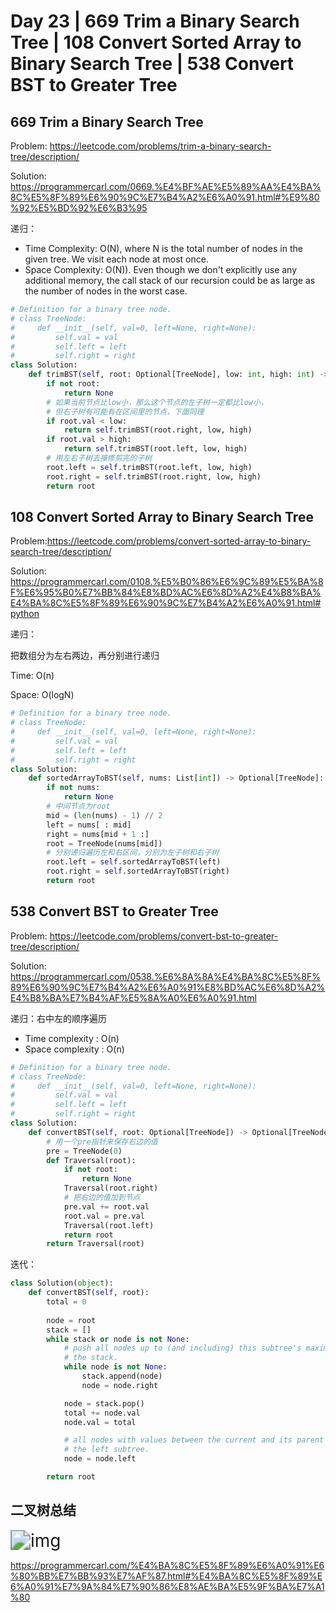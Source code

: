 # Day 23 | 669 Trim a Binary Search Tree | 108 Convert Sorted Array to Binary Search Tree | 538 Convert BST to Greater Tree

## 669 Trim a Binary Search Tree

Problem: https://leetcode.com/problems/trim-a-binary-search-tree/description/

Solution: https://programmercarl.com/0669.%E4%BF%AE%E5%89%AA%E4%BA%8C%E5%8F%89%E6%90%9C%E7%B4%A2%E6%A0%91.html#%E9%80%92%E5%BD%92%E6%B3%95

递归：

- Time Complexity: O(N), where N is the total number of nodes in the given tree. We visit each node at most once.
- Space Complexity: O(N)). Even though we don't explicitly use any additional memory, the call stack of our recursion could be as large as the number of nodes in the worst case.

```python
# Definition for a binary tree node.
# class TreeNode:
#     def __init__(self, val=0, left=None, right=None):
#         self.val = val
#         self.left = left
#         self.right = right
class Solution:
    def trimBST(self, root: Optional[TreeNode], low: int, high: int) -> Optional[TreeNode]:
        if not root:
            return None
        # 如果当前节点比low小，那么这个节点的左子树一定都比low小，
        # 但右子树有可能有在区间里的节点，下面同理
        if root.val < low:
            return self.trimBST(root.right, low, high)
        if root.val > high:
            return self.trimBST(root.left, low, high)
        # 用左右子树去接修剪完的子树
        root.left = self.trimBST(root.left, low, high)
        root.right = self.trimBST(root.right, low, high)
        return root
```

## 108 Convert Sorted Array to Binary Search Tree

Problem:https://leetcode.com/problems/convert-sorted-array-to-binary-search-tree/description/

Solution: https://programmercarl.com/0108.%E5%B0%86%E6%9C%89%E5%BA%8F%E6%95%B0%E7%BB%84%E8%BD%AC%E6%8D%A2%E4%B8%BA%E4%BA%8C%E5%8F%89%E6%90%9C%E7%B4%A2%E6%A0%91.html#python

递归：

把数组分为左右两边，再分别进行递归

Time: O(n)

Space: O(logN)

```python
# Definition for a binary tree node.
# class TreeNode:
#     def __init__(self, val=0, left=None, right=None):
#         self.val = val
#         self.left = left
#         self.right = right
class Solution:
    def sortedArrayToBST(self, nums: List[int]) -> Optional[TreeNode]:
        if not nums:
            return None
        # 中间节点为root
        mid = (len(nums) - 1) // 2
        left = nums[ : mid]
        right = nums[mid + 1 :]
        root = TreeNode(nums[mid])
        # 分别递归遍历左和右区间，分别为左子树和右子树
        root.left = self.sortedArrayToBST(left)
        root.right = self.sortedArrayToBST(right)
        return root
```

## 538 Convert BST to Greater Tree

Problem: https://leetcode.com/problems/convert-bst-to-greater-tree/description/

Solution: https://programmercarl.com/0538.%E6%8A%8A%E4%BA%8C%E5%8F%89%E6%90%9C%E7%B4%A2%E6%A0%91%E8%BD%AC%E6%8D%A2%E4%B8%BA%E7%B4%AF%E5%8A%A0%E6%A0%91.html

递归：右中左的顺序遍历

- Time complexity : O(n)
- Space complexity : O(n)

```python
# Definition for a binary tree node.
# class TreeNode:
#     def __init__(self, val=0, left=None, right=None):
#         self.val = val
#         self.left = left
#         self.right = right
class Solution:
    def convertBST(self, root: Optional[TreeNode]) -> Optional[TreeNode]:
        # 用一个pre指针来保存右边的值
        pre = TreeNode(0)
        def Traversal(root):
            if not root:
                return None
            Traversal(root.right)
            # 把右边的值加到节点
            pre.val += root.val
            root.val = pre.val
            Traversal(root.left)
            return root
        return Traversal(root)
```

迭代：

```python
class Solution(object):
    def convertBST(self, root):
        total = 0
        
        node = root
        stack = []
        while stack or node is not None:
            # push all nodes up to (and including) this subtree's maximum on
            # the stack.
            while node is not None:
                stack.append(node)
                node = node.right

            node = stack.pop()
            total += node.val
            node.val = total

            # all nodes with values between the current and its parent lie in
            # the left subtree.
            node = node.left

        return root
```

## 二叉树总结

<img src="https://code-thinking-1253855093.file.myqcloud.com/pics/20211030125421.png" alt="img" style="zoom:200%;" />



https://programmercarl.com/%E4%BA%8C%E5%8F%89%E6%A0%91%E6%80%BB%E7%BB%93%E7%AF%87.html#%E4%BA%8C%E5%8F%89%E6%A0%91%E7%9A%84%E7%90%86%E8%AE%BA%E5%9F%BA%E7%A1%80